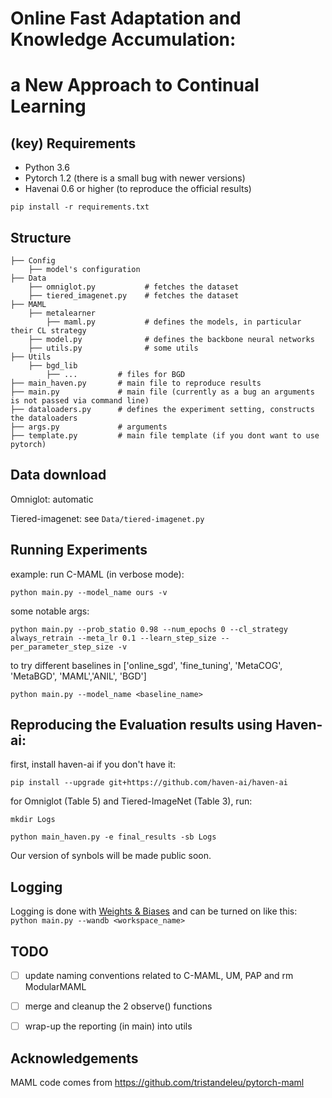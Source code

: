 # Online Fast Adaptation and Knowledge Accumulation:
# a New Approach to Continual Learning 


## (key) Requirements 
- Python 3.6
- Pytorch 1.2 (there is a small bug with newer versions)
- Havenai 0.6 or higher (to reproduce the official results)


`pip install -r requirements.txt`

## Structure

    ├── Config
        ├── model's configuration 
    ├── Data
        ├── omniglot.py           # fetches the dataset      
        ├── tiered_imagenet.py    # fetches the dataset
    ├── MAML           
        ├── metalearner
            ├── maml.py           # defines the models, in particular their CL strategy
        ├── model.py              # defines the backbone neural networks
        ├── utils.py              # some utils    
    ├── Utils
        ├── bgd_lib
            ├── ...         # files for BGD      
    ├── main_haven.py       # main file to reproduce results
    ├── main.py             # main file (currently as a bug an arguments is not passed via command line)    
    ├── dataloaders.py      # defines the experiment setting, constructs the dataloaders    
    ├── args.py             # arguments
    ├── template.py         # main file template (if you dont want to use pytorch)
   
## Data download

Omniglot: automatic

Tiered-imagenet: see `Data/tiered-imagenet.py`

## Running Experiments


example: run C-MAML (in verbose mode):  </br>

`python main.py --model_name ours -v`

some notable args:  </br>

```
python main.py --prob_statio 0.98 --num_epochs 0 --cl_strategy always_retrain --meta_lr 0.1 --learn_step_size --per_parameter_step_size -v 
```

to try different baselines in ['online_sgd', 'fine_tuning', 'MetaCOG', 'MetaBGD', 'MAML','ANIL', 'BGD']  </br>

`python main.py --model_name <baseline_name>`



## Reproducing the Evaluation results using Haven-ai:

first, install haven-ai if you don't have it:

`pip install --upgrade git+https://github.com/haven-ai/haven-ai`

for Omniglot (Table 5) and Tiered-ImageNet (Table 3), run:

`mkdir Logs`

`python main_haven.py -e final_results -sb Logs `


Our version of synbols will be made public soon.



## Logging

Logging is done with [Weights & Biases](https://www.wandb.com/) and can be turned on like this: </br>
`python main.py --wandb <workspace_name>`


## TODO

- [ ] update naming conventions related to C-MAML, UM, PAP and rm ModularMAML
- [ ] merge and cleanup the 2 observe() functions
- [ ] wrap-up the reporting (in main) into utils


## Acknowledgements

MAML code comes from https://github.com/tristandeleu/pytorch-maml


